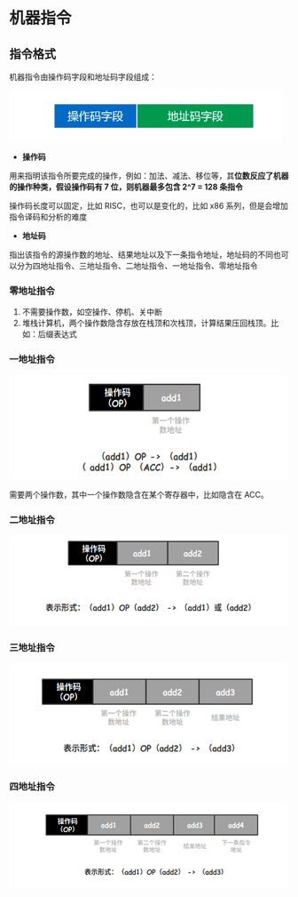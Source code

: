 # 机器指令

## 指令格式

机器指令由操作码字段和地址码字段组成：

![](../.gitbook/assets/zhi-ling-xi-tong-1.png)

* **操作码**

用来指明该指令所要完成的操作，例如：加法、减法、移位等，其**位数反应了机器的操作种类，假设操作码有 7 位，则机器最多包含 2^7 = 128 条指令**

操作码长度可以固定，比如 RISC，也可以是变化的，比如 x86 系列，但是会增加指令译码和分析的难度

* **地址码**

指出该指令的源操作数的地址、结果地址以及下一条指令地址，地址码的不同也可以分为四地址指令、三地址指令、二地址指令、一地址指令、零地址指令

### 零地址指令

1. 不需要操作数，如空操作、停机、关中断
2. 堆栈计算机，两个操作数隐含存放在栈顶和次栈顶，计算结果压回栈顶。比如：后缀表达式

### 一地址指令

![](../.gitbook/assets/zhi-ling-xi-tong-yi-di-zhi-zhi-ling-.png)

需要两个操作数，其中一个操作数隐含在某个寄存器中，比如隐含在 ACC。

### 二地址指令

![](../.gitbook/assets/zhi-ling-xi-tong-er-di-zhi-zhi-ling-.png)

### 三地址指令

![](../.gitbook/assets/zhi-ling-xi-tong-san-di-zhi-zhi-ling-.png)

### 四地址指令

![](../.gitbook/assets/zhi-ling-xi-tong-si-di-zhi-zhi-ling-.png)



